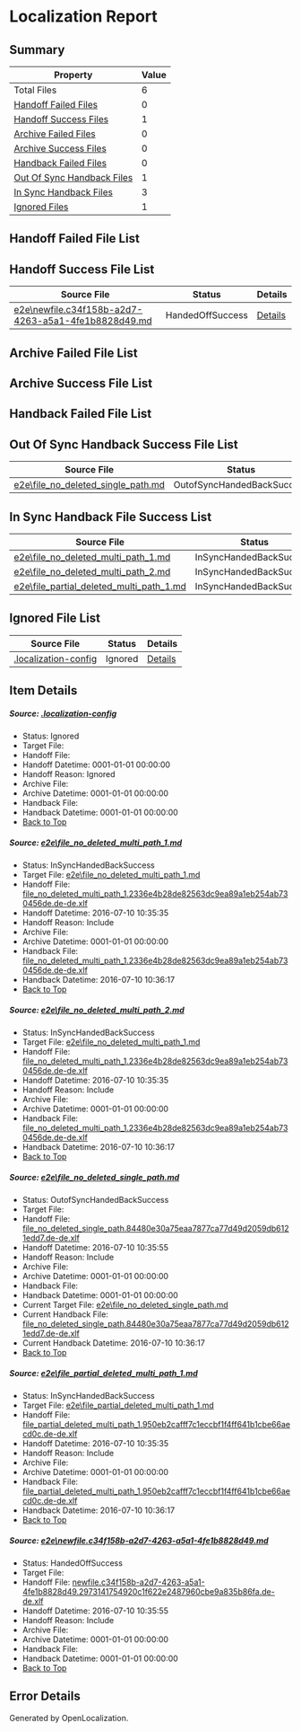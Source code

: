 # <a name='report-top'></a> Localization Report

## Summary
 Property | Value 
 -------- | ----- 
 Total Files | 6
[ Handoff Failed Files ](#handoff-failed-list)| 0
[ Handoff Success Files ](#handoff-success-list)| 1
[ Archive Failed Files ](#archive-failed-list)| 0
[ Archive Success Files ](#archive-success-list)| 0
[ Handback Failed Files ](#handback-failed-list)| 0
[ Out Of Sync Handback Files ](#outofsync-handback-success-list)| 1
[ In Sync Handback Files ](#insync-handback-success-list)| 3
[ Ignored Files ](#ignored-list)| 1

## <a name='handoff-failed-list'></a> Handoff Failed File List

## <a name='handoff-success-list'></a> Handoff Success File List
 Source File | Status | Details 
 ----------- | ------ | ------- 
 [e2e\newfile.c34f158b-a2d7-4263-a5a1-4fe1b8828d49.md](https://github.com/OpenLocalizationTestOrg/oltest/blob/762395866b67c483e9d63a62c64177177706c5a8/e2e/newfile.c34f158b-a2d7-4263-a5a1-4fe1b8828d49.md) | HandedOffSuccess | [Details](#e9bf021af9fd2c3766a5d8d0f1aaf240df2f71f95)

## <a name='archive-failed-list'></a> Archive Failed File List

## <a name='archive-success-list'></a> Archive Success File List

## <a name='handback-failed-list'></a> Handback Failed File List

## <a name='outofsync-handback-success-list'></a> Out Of Sync Handback Success File List
 Source File | Status | Details 
 ----------- | ------ | ------- 
 [e2e\file_no_deleted_single_path.md](https://github.com/OpenLocalizationTestOrg/oltest/blob/762395866b67c483e9d63a62c64177177706c5a8/e2e/file_no_deleted_single_path.md) | OutofSyncHandedBackSuccess | [Details](#17cec026fc87b559cd1820c5ac831916ef932a7a3)

## <a name='insync-handback-success-list'></a> In Sync Handback File Success List
 Source File | Status | Details 
 ----------- | ------ | ------- 
 [e2e\file_no_deleted_multi_path_1.md](https://github.com/OpenLocalizationTestOrg/oltest/blob/31d25a9ad8efbf7542105bcc7c49efb1835e8d7b/e2e/file_no_deleted_multi_path_1.md) | InSyncHandedBackSuccess | [Details](#fcf4d36ba9bb89d59b29d79ee6f45dac488a163f1)
 [e2e\file_no_deleted_multi_path_2.md](https://github.com/OpenLocalizationTestOrg/oltest/blob/762395866b67c483e9d63a62c64177177706c5a8/e2e/file_no_deleted_multi_path_2.md) | InSyncHandedBackSuccess | [Details](#fcf4d36ba9bb89d59b29d79ee6f45dac488a163f2)
 [e2e\file_partial_deleted_multi_path_1.md](https://github.com/OpenLocalizationTestOrg/oltest/blob/31d25a9ad8efbf7542105bcc7c49efb1835e8d7b/e2e/file_partial_deleted_multi_path_1.md) | InSyncHandedBackSuccess | [Details](#487db28727399e51f2b56d875ab67c60cbda67ea4)

## <a name='ignored-list'></a> Ignored File List
 Source File | Status | Details 
 ----------- | ------ | ------- 
 [.localization-config](https://github.com/OpenLocalizationTestOrg/oltest/blob/762395866b67c483e9d63a62c64177177706c5a8/.localization-config) | Ignored | [Details](#3d4f252ac210baf56311d7e97dcc2db10974dbd20)

## Item Details
##### <a name='3d4f252ac210baf56311d7e97dcc2db10974dbd20'></a> Source: [.localization-config](https://github.com/OpenLocalizationTestOrg/oltest/blob/762395866b67c483e9d63a62c64177177706c5a8/.localization-config)
* Status: Ignored
* Target File: 
* Handoff File: 
* Handoff Datetime: 0001-01-01 00:00:00
* Handoff Reason: Ignored
* Archive File: 
* Archive Datetime: 0001-01-01 00:00:00
* Handback File: 
* Handback Datetime: 0001-01-01 00:00:00
* [Back to Top](#report-top)

##### <a name='fcf4d36ba9bb89d59b29d79ee6f45dac488a163f1'></a> Source: [e2e\file_no_deleted_multi_path_1.md](https://github.com/OpenLocalizationTestOrg/oltest/blob/31d25a9ad8efbf7542105bcc7c49efb1835e8d7b/e2e/file_no_deleted_multi_path_1.md)
* Status: InSyncHandedBackSuccess
* Target File: [e2e\file_no_deleted_multi_path_1.md](https://github.com/OpenLocalizationTestOrg/oltest-dede-fly/blob/3494d8da8ef58ee243d6866bc960a3b47e5fdcb3/e2e/file_no_deleted_multi_path_1.md)
* Handoff File: [file_no_deleted_multi_path_1.2336e4b28de82563dc9ea89a1eb254ab730456de.de-de.xlf](https://github.com/OpenLocalizationTestOrg/olhandoff-e2e/blob/45273a4352aaec16054b0b2f9fa5d9f22f301e54/ol-handoff/OpenLocalizationTestOrg/oltest-dede-fly/ci/mt/file_no_deleted_multi_path_1.2336e4b28de82563dc9ea89a1eb254ab730456de.de-de.xlf)
* Handoff Datetime: 2016-07-10 10:35:35
* Handoff Reason: Include
* Archive File: 
* Archive Datetime: 0001-01-01 00:00:00
* Handback File: [file_no_deleted_multi_path_1.2336e4b28de82563dc9ea89a1eb254ab730456de.de-de.xlf](https://github.com/OpenLocalizationTestOrg/olhandback-e2e/blob/6f7f1f01d249a381ed5be84865327c69bfb6cf7b/ol-handback/OpenLocalizationTestOrg/oltest-dede-fly/ci/mt/file_no_deleted_multi_path_1.2336e4b28de82563dc9ea89a1eb254ab730456de.de-de.xlf)
* Handback Datetime: 2016-07-10 10:36:17
* [Back to Top](#report-top)

##### <a name='fcf4d36ba9bb89d59b29d79ee6f45dac488a163f2'></a> Source: [e2e\file_no_deleted_multi_path_2.md](https://github.com/OpenLocalizationTestOrg/oltest/blob/762395866b67c483e9d63a62c64177177706c5a8/e2e/file_no_deleted_multi_path_2.md)
* Status: InSyncHandedBackSuccess
* Target File: [e2e\file_no_deleted_multi_path_1.md](https://github.com/OpenLocalizationTestOrg/oltest-dede-fly/blob/3494d8da8ef58ee243d6866bc960a3b47e5fdcb3/e2e/file_no_deleted_multi_path_1.md)
* Handoff File: [file_no_deleted_multi_path_1.2336e4b28de82563dc9ea89a1eb254ab730456de.de-de.xlf](https://github.com/OpenLocalizationTestOrg/olhandoff-e2e/blob/45273a4352aaec16054b0b2f9fa5d9f22f301e54/ol-handoff/OpenLocalizationTestOrg/oltest-dede-fly/ci/mt/file_no_deleted_multi_path_1.2336e4b28de82563dc9ea89a1eb254ab730456de.de-de.xlf)
* Handoff Datetime: 2016-07-10 10:35:35
* Handoff Reason: Include
* Archive File: 
* Archive Datetime: 0001-01-01 00:00:00
* Handback File: [file_no_deleted_multi_path_1.2336e4b28de82563dc9ea89a1eb254ab730456de.de-de.xlf](https://github.com/OpenLocalizationTestOrg/olhandback-e2e/blob/6f7f1f01d249a381ed5be84865327c69bfb6cf7b/ol-handback/OpenLocalizationTestOrg/oltest-dede-fly/ci/mt/file_no_deleted_multi_path_1.2336e4b28de82563dc9ea89a1eb254ab730456de.de-de.xlf)
* Handback Datetime: 2016-07-10 10:36:17
* [Back to Top](#report-top)

##### <a name='17cec026fc87b559cd1820c5ac831916ef932a7a3'></a> Source: [e2e\file_no_deleted_single_path.md](https://github.com/OpenLocalizationTestOrg/oltest/blob/762395866b67c483e9d63a62c64177177706c5a8/e2e/file_no_deleted_single_path.md)
* Status: OutofSyncHandedBackSuccess
* Target File: 
* Handoff File: [file_no_deleted_single_path.84480e30a75eaa7877ca77d49d2059db6121edd7.de-de.xlf](https://github.com/OpenLocalizationTestOrg/olhandoff-e2e/blob/3b12b276b0e1678c9c211d3d2f6656b46f95d104/ol-handoff/OpenLocalizationTestOrg/oltest-dede-fly/ci/mt/file_no_deleted_single_path.84480e30a75eaa7877ca77d49d2059db6121edd7.de-de.xlf)
* Handoff Datetime: 2016-07-10 10:35:55
* Handoff Reason: Include
* Archive File: 
* Archive Datetime: 0001-01-01 00:00:00
* Handback File: 
* Handback Datetime: 0001-01-01 00:00:00
* Current Target File: [e2e\file_no_deleted_single_path.md](https://github.com/OpenLocalizationTestOrg/oltest-dede-fly/blob/3494d8da8ef58ee243d6866bc960a3b47e5fdcb3/e2e/file_no_deleted_single_path.md)
* Current Handback File: [file_no_deleted_single_path.84480e30a75eaa7877ca77d49d2059db6121edd7.de-de.xlf](https://github.com/OpenLocalizationTestOrg/olhandback-e2e/blob/6f7f1f01d249a381ed5be84865327c69bfb6cf7b/ol-handback/OpenLocalizationTestOrg/oltest-dede-fly/ci/mt/file_no_deleted_single_path.84480e30a75eaa7877ca77d49d2059db6121edd7.de-de.xlf)
* Current Handback Datetime: 2016-07-10 10:36:17
* [Back to Top](#report-top)

##### <a name='487db28727399e51f2b56d875ab67c60cbda67ea4'></a> Source: [e2e\file_partial_deleted_multi_path_1.md](https://github.com/OpenLocalizationTestOrg/oltest/blob/31d25a9ad8efbf7542105bcc7c49efb1835e8d7b/e2e/file_partial_deleted_multi_path_1.md)
* Status: InSyncHandedBackSuccess
* Target File: [e2e\file_partial_deleted_multi_path_1.md](https://github.com/OpenLocalizationTestOrg/oltest-dede-fly/blob/3494d8da8ef58ee243d6866bc960a3b47e5fdcb3/e2e/file_partial_deleted_multi_path_1.md)
* Handoff File: [file_partial_deleted_multi_path_1.950eb2cafff7c1eccbf1f4ff641b1cbe66aecd0c.de-de.xlf](https://github.com/OpenLocalizationTestOrg/olhandoff-e2e/blob/45273a4352aaec16054b0b2f9fa5d9f22f301e54/ol-handoff/OpenLocalizationTestOrg/oltest-dede-fly/ci/mt/file_partial_deleted_multi_path_1.950eb2cafff7c1eccbf1f4ff641b1cbe66aecd0c.de-de.xlf)
* Handoff Datetime: 2016-07-10 10:35:35
* Handoff Reason: Include
* Archive File: 
* Archive Datetime: 0001-01-01 00:00:00
* Handback File: [file_partial_deleted_multi_path_1.950eb2cafff7c1eccbf1f4ff641b1cbe66aecd0c.de-de.xlf](https://github.com/OpenLocalizationTestOrg/olhandback-e2e/blob/6f7f1f01d249a381ed5be84865327c69bfb6cf7b/ol-handback/OpenLocalizationTestOrg/oltest-dede-fly/ci/mt/file_partial_deleted_multi_path_1.950eb2cafff7c1eccbf1f4ff641b1cbe66aecd0c.de-de.xlf)
* Handback Datetime: 2016-07-10 10:36:17
* [Back to Top](#report-top)

##### <a name='e9bf021af9fd2c3766a5d8d0f1aaf240df2f71f95'></a> Source: [e2e\newfile.c34f158b-a2d7-4263-a5a1-4fe1b8828d49.md](https://github.com/OpenLocalizationTestOrg/oltest/blob/762395866b67c483e9d63a62c64177177706c5a8/e2e/newfile.c34f158b-a2d7-4263-a5a1-4fe1b8828d49.md)
* Status: HandedOffSuccess
* Target File: 
* Handoff File: [newfile.c34f158b-a2d7-4263-a5a1-4fe1b8828d49.2973141754920c1f622e2487960cbe9a835b86fa.de-de.xlf](https://github.com/OpenLocalizationTestOrg/olhandoff-e2e/blob/3b12b276b0e1678c9c211d3d2f6656b46f95d104/ol-handoff/OpenLocalizationTestOrg/oltest-dede-fly/ci/mt/newfile.c34f158b-a2d7-4263-a5a1-4fe1b8828d49.2973141754920c1f622e2487960cbe9a835b86fa.de-de.xlf)
* Handoff Datetime: 2016-07-10 10:35:55
* Handoff Reason: Include
* Archive File: 
* Archive Datetime: 0001-01-01 00:00:00
* Handback File: 
* Handback Datetime: 0001-01-01 00:00:00
* [Back to Top](#report-top)


## Error Details

Generated by OpenLocalization.
